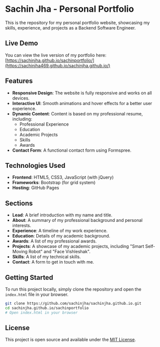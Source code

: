 # Sachin Jha - Personal Portfolio

This is the repository for my personal portfolio website, showcasing my skills, experience, and projects as a Backend Software Engineer.

## Live Demo

You can view the live version of my portfolio here: [https://sachinjha.github.io/sachinportfolio/](https://sachinjha469.github.io/sachinjha.github.io/)

## Features

- **Responsive Design**: The website is fully responsive and works on all devices.
- **Interactive UI**: Smooth animations and hover effects for a better user experience.
- **Dynamic Content**: Content is based on my professional resume, including:
  - Professional Experience
  - Education
  - Academic Projects
  - Skills
  - Awards
- **Contact Form**: A functional contact form using Formspree.

## Technologies Used

- **Frontend**: HTML5, CSS3, JavaScript (with jQuery)
- **Frameworks**: Bootstrap (for grid system)
- **Hosting**: GitHub Pages

## Sections

- **Lead**: A brief introduction with my name and title.
- **About**: A summary of my professional background and personal interests.
- **Experience**: A timeline of my work experience.
- **Education**: Details of my academic background.
- **Awards**: A list of my professional awards.
- **Projects**: A showcase of my academic projects, including "Smart Self-Moving Robot" and "Face Vishleshak".
- **Skills**: A list of my technical skills.
- **Contact**: A form to get in touch with me.

## Getting Started

To run this project locally, simply clone the repository and open the `index.html` file in your browser.

```bash
git clone https://github.com/sachinjha/sachinjha.github.io.git
cd sachinjha.github.io/sachinportfolio
# Open index.html in your browser
```

## License

This project is open source and available under the [MIT License](LICENSE.md).
